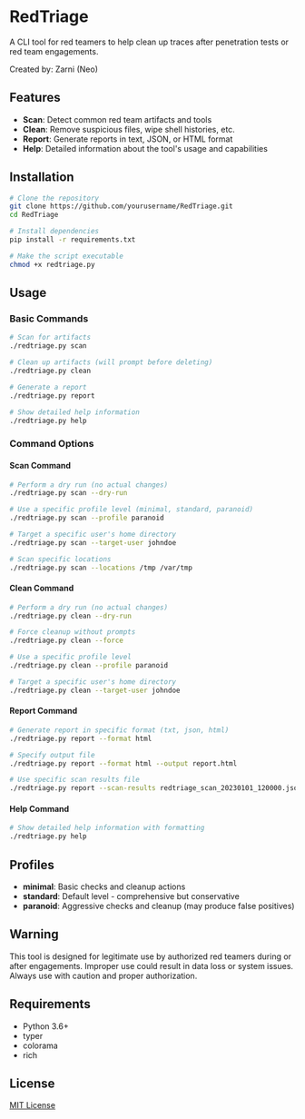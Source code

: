 # RedTriage

A CLI tool for red teamers to help clean up traces after penetration tests or red team engagements.

Created by: Zarni (Neo)

## Features

- **Scan**: Detect common red team artifacts and tools
- **Clean**: Remove suspicious files, wipe shell histories, etc.
- **Report**: Generate reports in text, JSON, or HTML format
- **Help**: Detailed information about the tool's usage and capabilities

## Installation

```bash
# Clone the repository
git clone https://github.com/yourusername/RedTriage.git
cd RedTriage

# Install dependencies
pip install -r requirements.txt

# Make the script executable
chmod +x redtriage.py
```

## Usage

### Basic Commands

```bash
# Scan for artifacts
./redtriage.py scan

# Clean up artifacts (will prompt before deleting)
./redtriage.py clean

# Generate a report
./redtriage.py report

# Show detailed help information
./redtriage.py help
```

### Command Options

#### Scan Command

```bash
# Perform a dry run (no actual changes)
./redtriage.py scan --dry-run

# Use a specific profile level (minimal, standard, paranoid)
./redtriage.py scan --profile paranoid

# Target a specific user's home directory
./redtriage.py scan --target-user johndoe

# Scan specific locations
./redtriage.py scan --locations /tmp /var/tmp
```

#### Clean Command

```bash
# Perform a dry run (no actual changes)
./redtriage.py clean --dry-run

# Force cleanup without prompts
./redtriage.py clean --force

# Use a specific profile level
./redtriage.py clean --profile paranoid

# Target a specific user's home directory
./redtriage.py clean --target-user johndoe
```

#### Report Command

```bash
# Generate report in specific format (txt, json, html)
./redtriage.py report --format html

# Specify output file
./redtriage.py report --format html --output report.html

# Use specific scan results file
./redtriage.py report --scan-results redtriage_scan_20230101_120000.json
```

#### Help Command

```bash
# Show detailed help information with formatting
./redtriage.py help
```

## Profiles

- **minimal**: Basic checks and cleanup actions
- **standard**: Default level - comprehensive but conservative
- **paranoid**: Aggressive checks and cleanup (may produce false positives)

## Warning

This tool is designed for legitimate use by authorized red teamers during or after engagements. Improper use could result in data loss or system issues. Always use with caution and proper authorization.

## Requirements

- Python 3.6+
- typer
- colorama
- rich

## License

[MIT License](LICENSE)